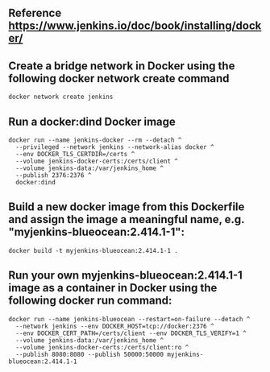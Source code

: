 ## Reference https://www.jenkins.io/doc/book/installing/docker/

## Create a bridge network in Docker using the following docker network create command

```
docker network create jenkins
```

## Run a docker:dind Docker image


```
docker run --name jenkins-docker --rm --detach ^
  --privileged --network jenkins --network-alias docker ^
  --env DOCKER_TLS_CERTDIR=/certs ^
  --volume jenkins-docker-certs:/certs/client ^
  --volume jenkins-data:/var/jenkins_home ^
  --publish 2376:2376 ^
  docker:dind
```

## Build a new docker image from this Dockerfile and assign the image a meaningful name, e.g. "myjenkins-blueocean:2.414.1-1":
```
docker build -t myjenkins-blueocean:2.414.1-1 .
```

## Run your own myjenkins-blueocean:2.414.1-1 image as a container in Docker using the following docker run command:

```
docker run --name jenkins-blueocean --restart=on-failure --detach ^
  --network jenkins --env DOCKER_HOST=tcp://docker:2376 ^
  --env DOCKER_CERT_PATH=/certs/client --env DOCKER_TLS_VERIFY=1 ^
  --volume jenkins-data:/var/jenkins_home ^
  --volume jenkins-docker-certs:/certs/client:ro ^
  --publish 8080:8080 --publish 50000:50000 myjenkins-blueocean:2.414.1-1
```